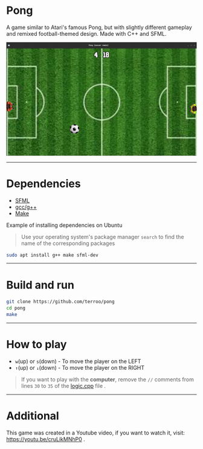 # Pong
A game similar to Atari's famous Pong, but with slightly different gameplay and remixed football-themed design. Made with C++ and SFML.

[![Pong (soccer remix)](assets/img/pong.jpg)](https://youtu.be/cruLikMNhP0)

---

# Dependencies
+ [SFML](https://github.com/SFML/SFML)
+ [gcc/g++](https://gcc.gnu.org/)
+ [Make](https://www.gnu.org/software/make/)

Example of installing dependencies on Ubuntu
> Use your operating system's package manager `search` to find the name of the corresponding packages

```bash
sudo apt install g++ make sfml-dev
```

---

# Build and run

```bash
git clone https://github.com/terroo/pong
cd pong
make
```

---

# How to play

+ `w`(up) or `s`(down) - To move the player on the LEFT
+ `↑`(up) or `↓`(down) - To move the player on the RIGHT

> If you want to play with the **computer**, remove the `//` comments from lines `30` to `35` of the [logic.cpp](logic.cpp) file .

---

# Additional
This game was created in a Youtube video, if you want to watch it, visit: <https://youtu.be/cruLikMNhP0> .


